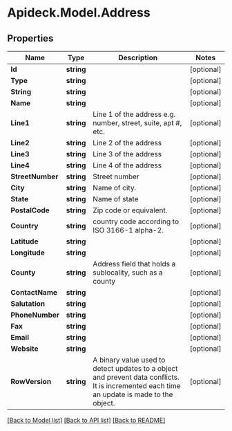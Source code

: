 # Apideck.Model.Address

## Properties

Name | Type | Description | Notes
------------ | ------------- | ------------- | -------------
**Id** | **string** |  | [optional] 
**Type** | **string** |  | [optional] 
**String** | **string** |  | [optional] 
**Name** | **string** |  | [optional] 
**Line1** | **string** | Line 1 of the address e.g. number, street, suite, apt #, etc. | [optional] 
**Line2** | **string** | Line 2 of the address | [optional] 
**Line3** | **string** | Line 3 of the address | [optional] 
**Line4** | **string** | Line 4 of the address | [optional] 
**StreetNumber** | **string** | Street number | [optional] 
**City** | **string** | Name of city. | [optional] 
**State** | **string** | Name of state | [optional] 
**PostalCode** | **string** | Zip code or equivalent. | [optional] 
**Country** | **string** | country code according to ISO 3166-1 alpha-2. | [optional] 
**Latitude** | **string** |  | [optional] 
**Longitude** | **string** |  | [optional] 
**County** | **string** | Address field that holds a sublocality, such as a county | [optional] 
**ContactName** | **string** |  | [optional] 
**Salutation** | **string** |  | [optional] 
**PhoneNumber** | **string** |  | [optional] 
**Fax** | **string** |  | [optional] 
**Email** | **string** |  | [optional] 
**Website** | **string** |  | [optional] 
**RowVersion** | **string** | A binary value used to detect updates to a object and prevent data conflicts. It is incremented each time an update is made to the object. | [optional] 

[[Back to Model list]](../README.md#documentation-for-models) [[Back to API list]](../README.md#documentation-for-api-endpoints) [[Back to README]](../README.md)

